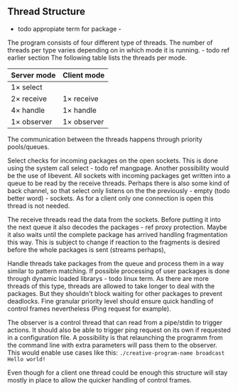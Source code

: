 ## Thread Structure

- todo appropiate term for package -

The program consists of four different type of threads.
The number of threads per type varies depending on in which mode it is running. - todo ref earlier section
The following table lists the threads per mode.

|  Server mode | Client mode |
| ------------ | ----------- |
| 1× select    |             |
| 2× receive   | 1× receive  |
| 4× handle    | 1× handle   |
| 1× observer  | 1× observer |

The communication between the threads happens through priority pools/queues.

Select checks for incoming packages on the open sockets.
This is done using the system call select - todo ref mangpage.
Another possibility would be the use of libevent.
All sockets with incoming packages get written into a queue to be read by the receive threads.
Perhaps there is also some kind of back channel, so that select only listens on the the previously - empty (todo better word) - sockets.
As for a client only one connection is open this thread is not needed.

The receive threads read the data from the sockets.
Before putting it into the next queue it also decodes the packages - ref proxy protection.
Maybe it also waits until the complete package has arrived handling fragmentation this way.
This is subject to change if reaction to the fragments is desired before the whole packages is sent (streams perhaps),

Handle threads take packages from the queue and process them in a way similar to pattern matching.
If possible processing of user packages is done through dynamic loaded librarys - todo linux term.
As there are more threads of this type, threads are allowed to take longer to deal with the packages.
But they shouldn't block waiting for other packages to prevent deadlocks.
Fine granular priority level should ensure quick handling of control frames nevertheless (Ping request for example).

The observer is a control thread that can read from a pipe/stdin to trigger actions.
It should also be able to trigger ping request on its own if requested in a configuration file.
A possibility is that relaunching the programm from the command line with extra parameters will pass them to the observer.
This would enable use cases like this: `./creative-program-name broadcast Hello world!`

Even though for a client one thread could be enough this structure will stay mostly in place to allow the quicker handling of control frames.
